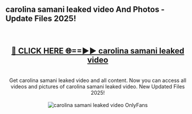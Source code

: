 <h2>carolina samani leaked video And Photos - Update Files 2025!</h2>
<br>
<div align="center">
<h2><a href="https://linkcuts.com/hfmhzwbr" rel="nofollow">🔴 CLICK HERE 🌐==►► carolina samani leaked video</a></h2>
<br>
Get carolina samani leaked video and all content. Now you can access all videos and pictures of carolina samani leaked video. New Updated Files 2025!
<br>
<br>
<a href="https://linkcuts.com/hfmhzwbr" rel="nofollow" data-target="animated-image.originalLink"><img src="https://i.ibb.co.com/WyWwxjT/player-gif2.gif" alt="carolina samani leaked video OnlyFans" style="max-width: 100%; display: inline-block;" data-target="animated-image.originalImage"></a>
</div>
<br>
